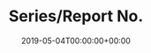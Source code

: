 ---
title: 'Series/Report No.'
field: 'cg.number'
slug: 'cg-number'
description: 'Series or report number, for example: 200, No.399, February 2003.'
required: False
policy: 'Free text.'
date: '2019-05-04T00:00:00+00:00'
---